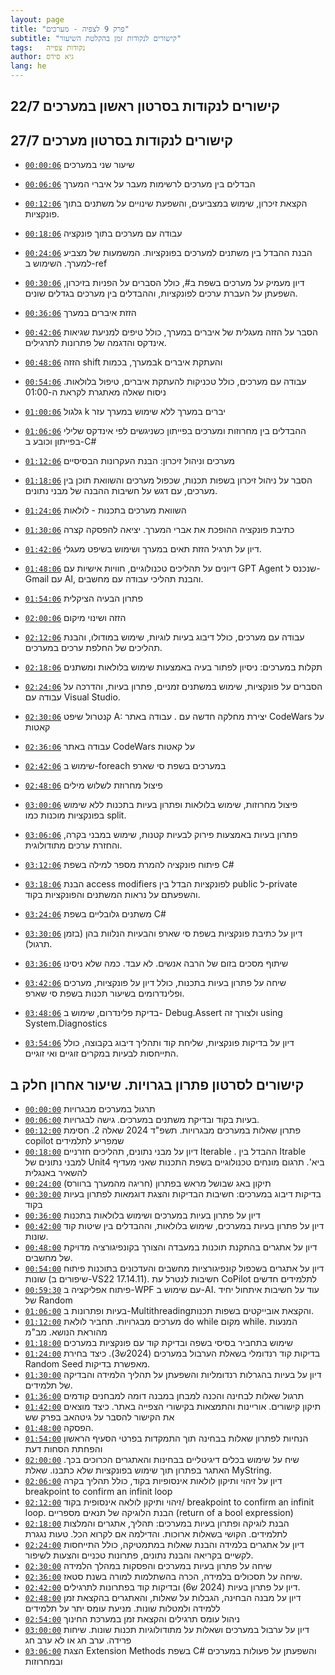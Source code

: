```yaml
---
layout: page
title: "פרק 9 לצפיה - מערכים"
subtitle: "קישורים לנקודות זמן בהקלטת השיעור"
tags:   נקודות צפייה
author: גיא סידס
lang: he
---
```



## קישורים לנקודות בסרטון ראשון במערכים 22/7 



## קישורים לנקודות בסרטון מערכים 27/7

- [`00:00:06`](https://youtu.be/fUEoGfG0HzU?t=6) שיעור שני במערכים
- [`00:06:06`](https://youtu.be/fUEoGfG0HzU?t=366) הבדלים בין מערכים לרשימות מעבר על איברי המערך
- [`00:12:06`](https://youtu.be/fUEoGfG0HzU?t=726) הקצאת זיכרון, שימוש במצביעים, והשפעת שינויים על משתנים בתוך פונקציות.
- [`00:18:06`](https://youtu.be/fUEoGfG0HzU?t=1086) עבודה עם מערכים בתוך פונקציה
- [`00:24:06`](https://youtu.be/fUEoGfG0HzU?t=1446) הבנת ההבדל בין משתנים למערכים בפונקציות. המשמעות של מצביע למערך. השימוש ב-ref
- [`00:30:06`](https://youtu.be/fUEoGfG0HzU?t=1806) דיון מעמיק על מערכים בשפת ב#, כולל הסברים על הפניות בזיכרון, השפעתן על העברת ערכים לפונקציות, וההבדלים בין מערכים בגדלים שונים.
- [`00:36:06`](https://youtu.be/fUEoGfG0HzU?t=2166) הזזת איברים במערך
- [`00:42:06`](https://youtu.be/fUEoGfG0HzU?t=2526) הסבר על הזזה מעגלית של איברים במערך, כולל טיפים למניעת שגיאות אינדקס והדגמה של פתרונות לתרגילים.
- [`00:48:06`](https://youtu.be/fUEoGfG0HzU?t=2886) הזזה shift במערך, בכמותk והעתקת איברים
- [`00:54:06`](https://youtu.be/fUEoGfG0HzU?t=3246) עבודה עם מערכים, כולל טכניקות להעתקת איברים, טיפול בלולאות. ניסוח שאלה מאתגרת לקראת ה-01:00
- [`01:00:06`](https://youtu.be/fUEoGfG0HzU?t=3606) גלגול k יברים במערך ללא שימוש במערך עזר
- [`01:06:06`](https://youtu.be/fUEoGfG0HzU?t=3966) ההבדלים בין מחרוזות ומערכים בפייתון כשניגשים לפי אינדקס שלילי בפייתון וכובע ב-C#
- [`01:12:06`](https://youtu.be/fUEoGfG0HzU?t=4326) מערכים וניהול זיכרון: הבנת העקרונות הבסיסיים
- [`01:18:06`](https://youtu.be/fUEoGfG0HzU?t=4686) הסבר על ניהול זיכרון בשפות תכנות, שכפול מערכים והשוואת תוכן בין מערכים, עם דגש על חשיבות ההבנה של מבני נתונים.
- [`01:24:06`](https://youtu.be/fUEoGfG0HzU?t=5046) השוואת מערכים בתכנות - לולאות
- [`01:30:06`](https://youtu.be/fUEoGfG0HzU?t=5406) כתיבת פונקציה ההופכת את אברי המערך. יציאה להפסקה קצרה

- [`01:42:06`](https://youtu.be/fUEoGfG0HzU?t=6126) דיון על תרגיל הזזת תאים במערך ושימוש בשיפט מעגלי.
- [`01:48:06`](https://youtu.be/fUEoGfG0HzU?t=6486) דיונים על תהליכים טכנולוגיים, חוויות אישיות עם GPT Agent  שנכנס ל-Gmail עם AI, והבנת תהליכי עבודה עם מחשבים.
- [`01:54:06`](https://youtu.be/fUEoGfG0HzU?t=6846) פתרון הבעיה הציקלית
- [`02:00:06`](https://youtu.be/fUEoGfG0HzU?t=7206) הזזה ושינוי מיקום
- [`02:12:06`](https://youtu.be/fUEoGfG0HzU?t=7926) עבודה עם מערכים, כולל דיבוג בעיות לוגיות, שימוש במודולו, והבנת תהליכים של החלפת ערכים במערכים.
- [`02:18:06`](https://youtu.be/fUEoGfG0HzU?t=8286) תקלות במערכים: ניסיון לפתור בעיה באמצעות שימוש בלולאות ומשתנים
- [`02:24:06`](https://youtu.be/fUEoGfG0HzU?t=8646) הסברים על פונקציות, שימוש במשתנים זמניים, פתרון בעיות, והדרכה על עבודה עם Visual Studio.
- [`02:30:06`](https://youtu.be/fUEoGfG0HzU?t=9006) קנטרול שיפט A: יצירת מחלקה חדשה עם . עבודה באתר CodeWars על קאטות
- [`02:36:06`](https://youtu.be/fUEoGfG0HzU?t=9366) עבודה באתר CodeWars על קאטות
- [`02:42:06`](https://youtu.be/fUEoGfG0HzU?t=9726) שימוש ב-foreach במערכים בשפת סי שארפ
- [`02:48:06`](https://youtu.be/fUEoGfG0HzU?t=10086)  פיצול מחרוזת לשלוש מילים
- [`03:00:06`](https://youtu.be/fUEoGfG0HzU?t=10806)  פיצול מחרוזות, שימוש בלולאות ופתרון בעיות בתכנות ללא שימוש בפונקציות מוכנות כמו split.
- [`03:06:06`](https://youtu.be/fUEoGfG0HzU?t=11166) פתרון בעיות באמצעות פירוק לבעיות קטנות, שימוש במבני בקרה, והחזרת ערכים מתודולוגית.
- [`03:12:06`](https://youtu.be/fUEoGfG0HzU?t=11526) פיתוח פונקציה להמרת מספר למילה בשפת C#
- [`03:18:06`](https://youtu.be/fUEoGfG0HzU?t=11886) הבנת access modifiers לפונקציות הבדל בין public ל-private והשפעתם על נראות המשתנים והפונקציות בקוד.
- [`03:24:06`](https://youtu.be/fUEoGfG0HzU?t=12246) משתנים גלובליים בשפת C#
- [`03:30:06`](https://youtu.be/fUEoGfG0HzU?t=12606) דיון על כתיבת פונקציות בשפת סי שארפ והבעיות הנלוות בהן (בזמן תרגול).
- [`03:36:06`](https://youtu.be/fUEoGfG0HzU?t=12966) שיתוף מסכים בזום של הרבה אנשים. לא עבד. כמה שלא ניסינו
- [`03:42:06`](https://youtu.be/fUEoGfG0HzU?t=13326) שיחה על פתרון בעיות בתכנות, כולל דיון על פונקציות, מערכים ופלינדרומים בשיעור תכנות בשפת סי שארפ.
- [`03:48:06`](https://youtu.be/fUEoGfG0HzU?t=13686) בדיקת פלינדרום, שימוש ב- Debug.Assert ולצורך זה using System.Diagnostics
- [`03:54:06`](https://youtu.be/fUEoGfG0HzU?t=14046) דיון על בדיקות פונקציות, שליחת קוד ותהליך דיבוג בקבוצה, כולל התייחסות לבעיות במקרים זוגיים ואי זוגיים.

## קישורים לסרטון פתרון בגרויות. שיעור אחרון חלק ב
- [`00:00:00`](https://youtu.be/usUsTx1MrVY?t=0) תרגול במערכים מבגרויות
- [`00:06:00`](https://youtu.be/usUsTx1MrVY?t=360) בעיות בקוד ובדיקת משתנים במערכים. גישה לבגרויות.
- [`00:12:00`](https://youtu.be/usUsTx1MrVY?t=720) פתרון שאלות במערכים מבגרויות. תשפ"ד 2024 שאלה 2. חסימת copilot שמפריע לתלמידים
- [`00:18:00`](https://youtu.be/usUsTx1MrVY?t=1080) דיון על מבני נתונים, תהליכים חזרניים Iterable  . ההבדל בין Itrable למבני נתונים של Unit4 ביא'. תרגום מונחים טכנולוגיים בשפת התכנות שאני מעדיף להשאיר באנגלית
- [`00:24:00`](https://youtu.be/usUsTx1MrVY?t=1440) תיקון באג שבושל מראש בפתרון (חריגה מהמערך ברוורס)
- [`00:30:00`](https://youtu.be/usUsTx1MrVY?t=1800) בדיקות דיבוג במערכים: חשיבות הבדיקות והצגת דוגמאות לפתרון בעיות בקוד
- [`00:36:00`](https://youtu.be/usUsTx1MrVY?t=2160) דיון על פתרון בעיות במערכים ושימוש בלולאות בתכנות
- [`00:42:00`](https://youtu.be/usUsTx1MrVY?t=2520) דיון על פתרון בעיות במערכים, שימוש בלולאות, וההבדלים בין שיטות קוד שונות.
- [`00:48:00`](https://youtu.be/usUsTx1MrVY?t=2880) דיון על אתגרים בהתקנת תוכנות במעבדה והצורך בקונפיגורציה מדויקת של מחשבים.
- [`00:54:00`](https://youtu.be/usUsTx1MrVY?t=3240) דיון על אתגרים בשכפול קונפיגורציות מחשבים והעדכונים בתוכנות פיתוח שונות (שיפורים ב-VS22 17.14.11). חשיבות לנטרל עת CoPilot לתלמידים חדשים
- [`00:59:30`](https://youtu.be/usUsTx1MrVY?t=3570) פיתוח אפליקציה ב-WPF עם שימוש ב-AI. עוד על חשיבות איתחול יחיד של Random
- [`01:06:00`](https://youtu.be/usUsTx1MrVY?t=3960) בעיות ופתרונות ב-Multithreadingוהקצאת אובייקטים בשפות תכנות. 
- [`01:12:00`](https://youtu.be/usUsTx1MrVY?t=4320) מערכים מבגרויות. תחביר לולאת do while מקום while. המנעות מהוראת הנושא. מב"מ
- [`01:18:00`](https://youtu.be/usUsTx1MrVY?t=4680) שימוש בתחביר בסיסי בשפה ובדיקת קוד עם פונקציות במערכים
- [`01:24:00`](https://youtu.be/usUsTx1MrVY?t=5040) בדיקות קוד רנדומלי בשאלת הערבול במערכים (2024ש3). כיצד בחירת Random Seed מאפשרת בדיקות.
- [`01:30:00`](https://youtu.be/usUsTx1MrVY?t=5400) דיון על בעיות בהגרלות רנדומליות והשפעתן על תהליך הלמידה והבדיקה של תלמידים.
- [`01:36:00`](https://youtu.be/usUsTx1MrVY?t=5760) תרגול שאלות לבחינה והכנה למבחן במבנה דומה למבחנים קודמים
- [`01:42:00`](https://youtu.be/usUsTx1MrVY?t=6120) תיקון קישורים. אוריינות והתמצאות בקישורי הצפייה באתר. כיצד מוצאים את הקישור להסבר על גיטהאב בפרק שש
- [`01:48:00`](https://youtu.be/usUsTx1MrVY?t=6480) הפסקה.
- [`01:54:00`](https://youtu.be/usUsTx1MrVY?t=6840) הנחיות לפתרון שאלות בבחינה תוך התמקדות בפרטי הסעיף הראשון והפחתת הסחות דעת
- [`02:00:00`](https://youtu.be/usUsTx1MrVY?t=7200) שיח על שימוש בכלים דיגיטליים בבחינות והאתגרים הכרוכים בכך. האתגר בפתרון תוך שימוש בפונקציות שלא כתבנו. שאלת MyString.
- [`02:06:00`](https://youtu.be/usUsTx1MrVY?t=7560) דיון על זיהוי ותיקון לולאות אינסופיות בקוד, כולל תהליך בקרה breakpoint to confirm an infinit loop
- [`02:12:00`](https://youtu.be/usUsTx1MrVY?t=7920) זיהוי ותיקון לולאה אינסופית בקוד/ breakpoint to confirm an infinit loop. הבנת הלוגיקה של תנאים מספריים (return of a bool expression)
- [`02:18:00`](https://youtu.be/usUsTx1MrVY?t=8280) הבנת לוגיקה ופתרון בעיות במערכים: תהליך, אתגרים והמלצות לתלמידים. הקושי בשאלות ארוכות. והדילמה אם לקרוא הכל. טעות נגגרת
- [`02:24:00`](https://youtu.be/usUsTx1MrVY?t=8640) דיון על אתגרים בלמידה והבנת שאלות במתמטיקה, כולל התייחסות לקשיים בקריאה והבנת נתונים, פתרונות טכניים והצעות לשיפור.
- [`02:30:00`](https://youtu.be/usUsTx1MrVY?t=9000) שיחה על פתרון בעיות במערכים והפסקות במהלך הלמידה
- [`02:36:00`](https://youtu.be/usUsTx1MrVY?t=9360) שיחה על תסכולים בלמידה, הכרה בהשתלמות למורה בשנת סטאז.
- [`02:42:00`](https://youtu.be/usUsTx1MrVY?t=9720) דיון על פתרון בעיות (2024 ש6) ובדיקות קוד בפתרונות לתרגילים.
- [`02:48:00`](https://youtu.be/usUsTx1MrVY?t=10080) דיון על מבנה הבחינה, הגבלות על שאלות, והאתגרים בהקצאת זמן ללמידה ולמטלות שונות. מניעת עומס יתר על תלמידים
- [`02:54:00`](https://youtu.be/usUsTx1MrVY?t=10440) ניהול עומס תרגילים והקצאת זמן במערכת החינוך
- [`03:00:00`](https://youtu.be/usUsTx1MrVY?t=10800) דיון על ערבול במערכים ושאלות על מתודולוגיות תכנות שונות. שיחות פרידה. ערב חג או לא ערב חג
- [`03:06:00`](https://youtu.be/usUsTx1MrVY?t=11160) הצגת Extension Methods בשפת C# והשפעתן על פעולות במערכים ובמחרוזות
